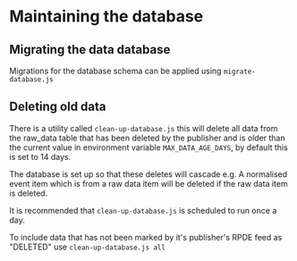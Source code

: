# Maintaining the database

## Migrating the data database

Migrations for the database schema can be applied using `migrate-database.js`

## Deleting old data

There is a utility called `clean-up-database.js` this will delete all data from the raw_data table that has been deleted by the publisher and is older than the current value in environment variable `MAX_DATA_AGE_DAYS`, by default this is set to 14 days.

The database is set up so that these deletes will cascade e.g. A normalised event item which is from a raw data item will be deleted if the raw data item is deleted.

It is recommended that `clean-up-database.js` is scheduled to run once a day.

To include data that has not been marked by it's publisher's RPDE feed as "DELETED" use `clean-up-database.js all`
